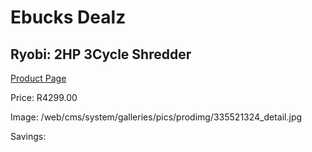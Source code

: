 
# Ebucks Dealz
## Ryobi: 2HP 3Cycle Shredder
[Product Page](https://www.ebucks.com/web/shop/productSelected.do?prodId=335521324&catId=370101825)

Price: R4299.00

Image: /web/cms/system/galleries/pics/prodimg/335521324_detail.jpg

Savings: 


	